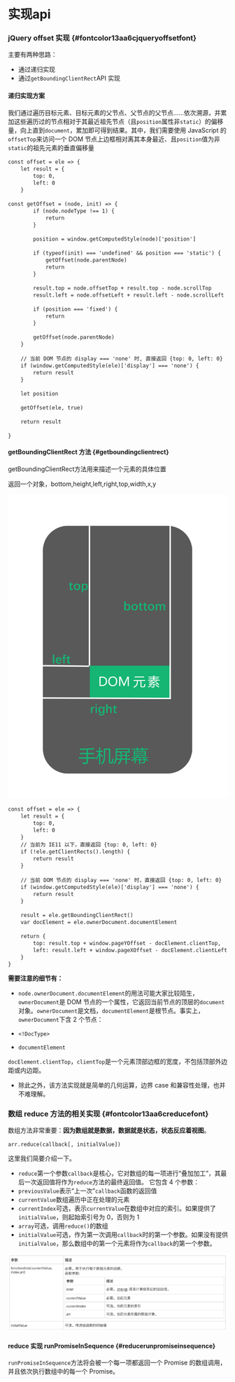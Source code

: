 # 实现api

### jQuery offset 实现 {#fontcolor13aa6cjqueryoffsetfont}

主要有两种思路：

* 通过递归实现
* 通过`getBoundingClientRect`API 实现

#### 递归实现方案

我们通过遍历目标元素、目标元素的父节点、父节点的父节点......依次溯源，并累加这些遍历过的节点相对于其最近祖先节点（且`position`属性非`static`）的偏移量，向上直到`document`，累加即可得到结果。其中，我们需要使用 JavaScript 的`offsetTop`来访问一个 DOM 节点上边框相对离其本身最近、且`position`值为非`static`的祖先元素的垂直偏移量

```
const offset = ele => {
    let result = {
        top: 0,
        left: 0
    }

const getOffset = (node, init) => {
        if (node.nodeType !== 1) {
            return
        }

        position = window.getComputedStyle(node)['position']

        if (typeof(init) === 'undefined' && position === 'static') {
            getOffset(node.parentNode)
            return
        }

        result.top = node.offsetTop + result.top - node.scrollTop
        result.left = node.offsetLeft + result.left - node.scrollLeft

        if (position === 'fixed') {
            return
        }

        getOffset(node.parentNode)
    }

    // 当前 DOM 节点的 display === 'none' 时, 直接返回 {top: 0, left: 0}
    if (window.getComputedStyle(ele)['display'] === 'none') {
        return result
    }

    let position

    getOffset(ele, true)

    return result

}
```

#### getBoundingClientRect 方法 {#getboundingclientrect}

getBoundingClientRect方法用来描述一个元素的具体位置

返回一个对象，bottom,height,left,right,top,width,x,y

![](/assets/db68ca10-4eac-11e9-b1fa-0757868d211c.png)

```
const offset = ele => {
    let result = {
        top: 0,
        left: 0
    }
    // 当前为 IE11 以下，直接返回 {top: 0, left: 0}
    if (!ele.getClientRects().length) {
        return result
    }

    // 当前 DOM 节点的 display === 'none' 时，直接返回 {top: 0, left: 0}
    if (window.getComputedStyle(ele)['display'] === 'none') {
        return result
    }

    result = ele.getBoundingClientRect()
    var docElement = ele.ownerDocument.documentElement

    return {
        top: result.top + window.pageYOffset - docElement.clientTop,
        left: result.left + window.pageXOffset - docElement.clientLeft
    }
}
```

**需要注意的细节有：**

* `node.ownerDocument.documentElement`的用法可能大家比较陌生，`ownerDocument`是 DOM 节点的一个属性，它返回当前节点的顶层的`document`对象。`ownerDocument`是文档，`documentElement`是根节点。事实上，`ownerDocument`下含 2 个节点：

* `<!DocType>`

* `documentElement`

`docElement.clientTop`，`clientTop`是一个元素顶部边框的宽度，不包括顶部外边距或内边距。

* 除此之外，该方法实现就是简单的几何运算，边界 case 和兼容性处理，也并不难理解。

### 数组 reduce 方法的相关实现 {#fontcolor13aa6creducefont}

数组方法非常重要：**因为数组就是数据，数据就是状态，状态反应着视图**。

```
arr.reduce(callback[, initialValue])
```

这里我们简要介绍一下。

* `reduce`第一个参数`callback`是核心，它对数组的每一项进行“叠加加工”，其最后一次返回值将作为`reduce`方法的最终返回值。 它包含 4 个参数：
* `previousValue`表示“上一次”`callback`函数的返回值
* `currentValue`数组遍历中正在处理的元素
* `currentIndex`可选，表示`currentValue`在数组中对应的索引。如果提供了`initialValue`，则起始索引号为 0，否则为 1
* `array`可选，调用`reduce()`的数组
* `initialValue`可选，作为第一次调用`callback`时的第一个参数。如果没有提供`initialValue`，那么数组中的第一个元素将作为`callback`的第一个参数。

![](/assets/reduce.png)

#### reduce 实现 runPromiseInSequence {#reducerunpromiseinsequence}

`runPromiseInSequence`方法将会被一个每一项都返回一个 Promise 的数组调用，并且依次执行数组中的每一个 Promise。



